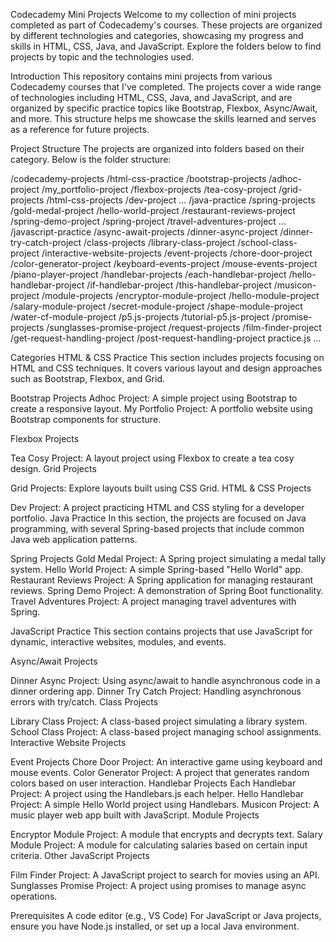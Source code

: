 Codecademy Mini Projects
Welcome to my collection of mini projects completed as part of Codecademy's courses. These projects are organized by different technologies and categories, showcasing my progress and skills in HTML, CSS, Java, and JavaScript. Explore the folders below to find projects by topic and the technologies used.

Introduction
This repository contains mini projects from various Codecademy courses that I've completed. The projects cover a wide range of technologies including HTML, CSS, Java, and JavaScript, and are organized by specific practice topics like Bootstrap, Flexbox, Async/Await, and more. This structure helps me showcase the skills learned and serves as a reference for future projects.

Project Structure
The projects are organized into folders based on their category. Below is the folder structure:

/codecademy-projects
    /html-css-practice
        /bootstrap-projects
            /adhoc-project
            /my_portfolio-project
        /flexbox-projects
            /tea-cosy-project
        /grid-projects
        /html-css-projects
            /dev-project
        ...
    /java-practice
        /spring-projects
            /gold-medal-project
            /hello-world-project
            /restaurant-reviews-project
            /spring-demo-project
            /spring-project
            /travel-adventures-project
        ...
    /javascript-practice
        /async-await-projects
            /dinner-async-project
            /dinner-try-catch-project
        /class-projects
            /library-class-project
            /school-class-project
        /interactive-website-projects
            /event-projects
                /chore-door-project
                /color-generator-project
                /keyboard-events-project
                /mouse-events-project
                /piano-player-project
            /handlebar-projects
                /each-handlebar-project
                /hello-handlebar-project
                /if-handlebar-project
                /this-handlebar-project
            /musicon-project
        /module-projects
            /encryptor-module-project
            /hello-module-project
            /salary-module-project
            /secret-module-project
            /shape-module-project
            /water-cf-module-project
        /p5.js-projects
            /tutorial-p5.js-project
        /promise-projects
            /sunglasses-promise-project
        /request-projects
            /film-finder-project
            /get-request-handling-project
            /post-request-handling-project
        practice.js
        ...

Categories
HTML & CSS Practice
This section includes projects focusing on HTML and CSS techniques. It covers various layout and design approaches such as Bootstrap, Flexbox, and Grid.

Bootstrap Projects
Adhoc Project: A simple project using Bootstrap to create a responsive layout.
My Portfolio Project: A portfolio website using Bootstrap components for structure.

Flexbox Projects

Tea Cosy Project: A layout project using Flexbox to create a tea cosy design.
Grid Projects

Grid Projects: Explore layouts built using CSS Grid.
HTML & CSS Projects

Dev Project: A project practicing HTML and CSS styling for a developer portfolio.
Java Practice
In this section, the projects are focused on Java programming, with several Spring-based projects that include common Java web application patterns.

Spring Projects
Gold Medal Project: A Spring project simulating a medal tally system.
Hello World Project: A simple Spring-based "Hello World" app.
Restaurant Reviews Project: A Spring application for managing restaurant reviews.
Spring Demo Project: A demonstration of Spring Boot functionality.
Travel Adventures Project: A project managing travel adventures with Spring.

JavaScript Practice
This section contains projects that use JavaScript for dynamic, interactive websites, modules, and events.

Async/Await Projects

Dinner Async Project: Using async/await to handle asynchronous code in a dinner ordering app.
Dinner Try Catch Project: Handling asynchronous errors with try/catch.
Class Projects

Library Class Project: A class-based project simulating a library system.
School Class Project: A class-based project managing school assignments.
Interactive Website Projects

Event Projects
Chore Door Project: An interactive game using keyboard and mouse events.
Color Generator Project: A project that generates random colors based on user interaction.
Handlebar Projects
Each Handlebar Project: A project using the Handlebars.js each helper.
Hello Handlebar Project: A simple Hello World project using Handlebars.
Musicon Project: A music player web app built with JavaScript.
Module Projects

Encryptor Module Project: A module that encrypts and decrypts text.
Salary Module Project: A module for calculating salaries based on certain input criteria.
Other JavaScript Projects

Film Finder Project: A JavaScript project to search for movies using an API.
Sunglasses Promise Project: A project using promises to manage async operations.

Prerequisites
A code editor (e.g., VS Code)
For JavaScript or Java projects, ensure you have Node.js installed, or set up a local Java environment.

